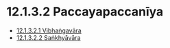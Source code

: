 # 12.1.3.2 Paccayapaccanīya

* [12.1.3.2.1 Vibhaṅgavāra](12.1.3.2/12.1.3.2.1.md)
* [12.1.3.2.2 Saṅkhyāvāra](12.1.3.2/12.1.3.2.2.md)
